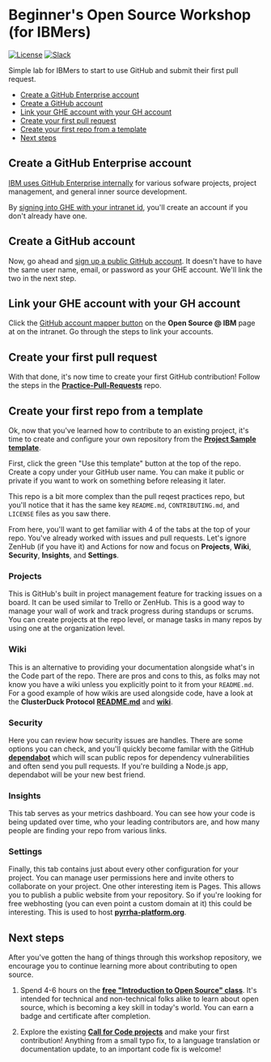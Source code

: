 # Beginner's Open Source Workshop (for IBMers)

[![License](https://img.shields.io/badge/License-Apache2-blue.svg)](https://www.apache.org/licenses/LICENSE-2.0) [![Slack](https://img.shields.io/static/v1?label=Community&message=%23open-source-general&color=blue)](https://callforcode.org/slack)

Simple lab for IBMers to start to use GitHub and submit their first pull request.

- [Create a GitHub Enterprise account](#create-a-github-enterprise-account)
- [Create a GitHub account](#create-a-github-account)
- [Link your GHE account with your GH account](#link-your-ghe-account-with-your-gh-account)
- [Create your first pull request](#create-your-first-pull-request)
- [Create your first repo from a template](#create-your-first-repo-from-a-template)
- [Next steps](#next-steps)

## Create a GitHub Enterprise account

[IBM uses GitHub Enterprise internally](https://www.youtube.com/watch?v=4wbxxzDp98c) for various sofware projects, project management, and general inner source development.

By [signing into GHE with your intranet id](https://github.ibm.com/), you'll create an account if you don't already have one. 

## Create a GitHub account

Now, go ahead and [sign up a public GitHub account](https://github.com/signup). It doesn't have to have the same user name, email, or password as your GHE account. We'll link the two in the next step.

## Link your GHE account with your GH account

Click the [GitHub account mapper button](https://w3.ibm.com/developer/open-source/) on the **Open Source @ IBM** page at on the intranet. Go through the steps to link your accounts.

## Create your first pull request

With that done, it's now time to create your first GitHub contribution! Follow the steps in the [**Practice-Pull-Requests**](https://github.com/Call-for-Code/Practice-Pull-Requests) repo.

## Create your first repo from a template

Ok, now that you've learned how to contribute to an existing project, it's time to create and configure your own repository from the [**Project Sample template**](https://github.com/Call-for-Code/Project-Sample).

First, click the green "Use this template" button at the top of the repo. Create a copy under your GitHub user name. You can make it public or private if you want to work on something before releasing it later.

This repo is a bit more complex than the pull reqest practices repo, but you'll notice that it has the same key `README.md`, `CONTRIBUTING.md`, and `LICENSE` files as you saw there.

From here, you'll want to get familiar with 4 of the tabs at the top of your repo. You've already worked with issues and pull requests. Let's ignore ZenHub (if you have it) and Actions for now and focus on **Projects**, **Wiki**, **Security**, **Insights**, and **Settings**.

### Projects

This is GitHub's built in project management feature for tracking issues on a board. It can be used similar to Trello or ZenHub. This is a good way to manage your wall of work and track progress during standups or scrums. You can create projects at the repo level, or manage tasks in many repos by using one at the organization level.

### Wiki

This is an alternative to providing your documentation alongside what's in the Code part of the repo. There are pros and cons to this, as folks may not know you have a wiki unless you explicitly point to it from your `README.md`. For a good example of how wikis are used alongside code, have a look at the **ClusterDuck Protocol** [**README.md**](https://github.com/Call-for-Code/ClusterDuck-Protocol) and [**wiki**](https://github.com/Call-for-Code/ClusterDuck-Protocol/wiki).

### Security

Here you can review how security issues are handles. There are some options you can check, and you'll quickly become familar with the GitHub [**dependabot**](https://github.com/dependabot) which will scan public repos for dependency vulnerabilities and often send you pull requests. If you're building a Node.js app, dependabot will be your new best friend.

### Insights

This tab serves as your metrics dashboard. You can see how your code is being updated over time, who your leading contributors are, and how many people are finding your repo from various links.

### Settings

Finally, this tab contains just about every other configuration for your project. You can manage user permissions here and invite others to collaborate on your project. One other interesting item is Pages. This allows you to publish a public website from your repository. So if you're looking for free webhosting (you can even point a custom domain at it) this could be interesting. This is used to host [**pyrrha-platform.org**](https://github.com/Pyrrha-Platform/Pyrrha-Website).

## Next steps

After you've gotten the hang of things through this workshop repository, we encourage you to continue learning more about contributing to open source.

1. Spend 4-6 hours on the [**free "Introduction to Open Source" class**](https://cognitiveclass.ai/courses/introduction-to-open-source). It's intended for technical and non-technical folks alike to learn about open source, which is becoming a key skill in today's world. You can earn a badge and certificate after completion.

1. Explore the existing [**Call for Code projects**](https://github.com/Call-for-Code/Project-Catalog) and make your first contribution! Anything from a small typo fix, to a language translation or documentation update, to an important code fix is welcome!
